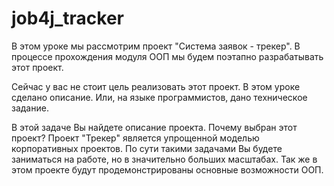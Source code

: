 # job4j_tracker
В этом уроке мы рассмотрим проект "Система заявок - трекер". В процессе прохождения  модуля ООП мы будем 
поэтапно разрабатывать этот проект.

Сейчас у вас не стоит цель реализовать этот проект. В этом уроке сделано описание. Или, на языке 
программистов, дано техническое задание.

В этой задаче Вы найдете описание проекта. Почему выбран этот проект? Проект "Трекер" является 
упрощенной моделью корпоративных проектов. По сути такими задачами Вы будете заниматься на работе,
но в значительно больших масштабах. Так же в этом проекте будут продемонстрированы основные возможности
ООП.